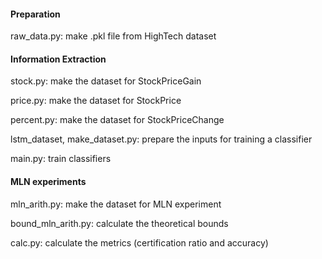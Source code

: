 #### Preparation

raw_data.py: make .pkl file from HighTech dataset

#### Information Extraction

stock.py: make the dataset for StockPriceGain

price.py: make the dataset for StockPrice

percent.py: make the dataset for StockPriceChange

lstm_dataset, make_dataset.py: prepare the inputs for training a classifier

main.py: train classifiers

#### MLN experiments

mln_arith.py: make the dataset for MLN experiment

bound_mln_arith.py: calculate the theoretical bounds

calc.py: calculate the metrics (certification ratio and accuracy)